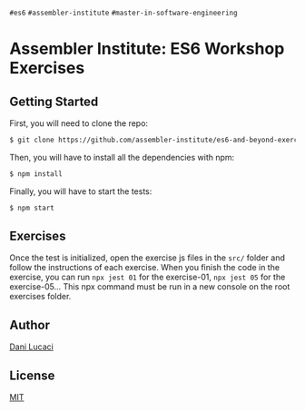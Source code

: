 `#es6` `#assembler-institute` `#master-in-software-engineering`

# Assembler Institute: ES6 Workshop Exercises

## Getting Started

First, you will need to clone the repo:

```bash
$ git clone https://github.com/assembler-institute/es6-and-beyond-exercises.git
```

Then, you will have to install all the dependencies with npm:

```bash
$ npm install
```

Finally, you will have to start the tests:

```bash
$ npm start
```

## Exercises

Once the test is initialized, open the exercise js files in the `src/` folder and follow the instructions of each exercise. When you finish the code in the exercise, you can run ```npx jest 01``` for the exercise-01, ```npx jest 05``` for the exercise-05... This npx command must be run in a new console on the root exercises folder.

## Author <!-- omit in toc -->

[Dani Lucaci](https://github.com/danilucaci)

## License <!-- omit in toc -->

[MIT](https://choosealicense.com/licenses/mit/)
